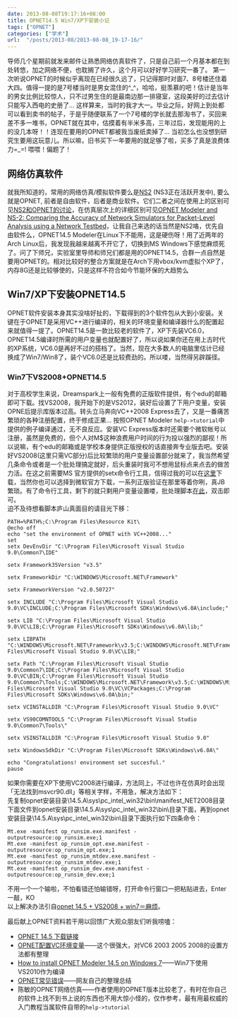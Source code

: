 ```yaml
---
date: 2013-08-08T19:17:16+08:00
title: OPNET14.5 Win7/XP下安装小记
tags: ["OPNET"]
categories: ["学术"]
url:  "/posts/2013-08/2013-08-08_19-17-16/"
---
```


导师几个星期前就发来邮件让熟悉网络仿真软件了，只是自己前一个月基本都在到处转悠，加之网络不便，也耽搁了许久，这个月可以好好学习研究一番了。
第一次听说OPNET的时候似乎离现在已经很久远了，只记得那时对面7、8号楼还住着大四。值得一提的是7号楼当时是男女混住的^\_^，哈哈，挺羡慕的吧！估计是当年的男女比例比较惊人，只不过男生住的是最南边那一排寝室，这段美好的过去估计只能写入西电的史册了... 
这样算来，当时的我才大一。毕业之际，好网上到处都可以看到卖书的帖子，于是乎随便联系了一个7号楼的学长就去那淘书了，买回来差不多一堆书，OPNET就在其中，估摸着有半米多高，三年过后，发现能用的上的没几本呀！！连现在要用的OPNET都被我当废纸卖掉了... 当初怎么也没想到研究生要用这玩意儿。所以嘛，旧书买下一年要用的就足够了啦，买多了真是浪费体力=\_=! 喂喂！偏题了！  

## 网络仿真软件  
就我所知道的，常用的网络仿真/模拟软件要么是[NS2](http://en.wikipedia.org/wiki/Ns_(simulator)) (NS3正在活跃开发中), 要么就是OPNET, 前者是自由软件，后者是商业软件。它们二者之间在使用上的区别可见[NS2和OPNET的讨论](http://www.360doc.com/content/11/0103/15/1520315_83619061.shtml)，在仿真层次上的详细区别可见[OPNET Modeler and NS-2: Comparing the Accuracy of Network Simulators for Packet-Level Analysis using a Network Testbed](http://db.tt/61l7RxNR)，让我自己来选的话当然是NS2咯，优先自由软件么，OPNET14.5 Modeler在Linux下不能用，这是硬伤呀！用了近两年的Arch Linux后，我发现我越来越离不开它了，切换到MS Windows下感觉麻烦死了。问了下师兄，实验室里导师和师兄们都是用的OPNET14.5，合群一点自然是要用OPNET的。相对比较好的整合方案就是在Arch下用vbox/kvm虚拟个XP了，内存8G还是比较够使的，只是这样不符合如今节能环保的大趋势么  

## Win7/XP下安装OPNET14.5  
OPNET软件安装本身其实没啥好扯的，下载得到的3个软件包从大到小安装。关键在于OPNET是采用VC++进行编译的，相关的环境变量和编译器什么的配置起来就值得一提了。OPNET14.5是一款比较老的软件了，XP下先装VC6.0，OPNET14.5编译时所需的用户变量也就配置好了，所以说如果你还在用上古时代的XP系统，VC6.0是再好不过的搭档了。当然，现在大多数人的电脑里估计已经换成了Win7/Win8了，装个VC6.0还是比较费劲的。所以喽，当然得另辟蹊径。  

### Win7下VS2008+OPNET14.5  
对于高校学生来说，Dreamspark上一般有免费的正版软件提供，有个edu的邮箱即可下载。找VS2008，我开始下的是VS2012，装好后设置了下用户变量，安装OPNE后提示库版本过高。转头立马奔向VC++2008 Express去了，又是一番痛苦繁琐的各种注册配置，终于修成正果... 按照OPNET Modeler `help->tutorial`中提供的例子编译通过，无不良反应。安装VC Express版本时还需要个微软帐号以注册，虽然是免费的，但个人对M$这种浪费用户时间的行为投以强烈的鄙视！所以说嘛，有个edu的邮箱或是学校本身提供正版授权的话直接奔专业版去吧。安装好VS2008(这里只需VC部分)后比较繁琐的用户变量设置部分就来了，我当然希望几条命令或者是一个批处理搞定就好，后头重装时我可不想用鼠标点来点去的做苦力活。在这之前需要MS 官方提供的setx命令行工具，信得过我的可以在[这里](http://db.tt/nTfoGgtB)下载，当然你也可以选择到微软官方下载，一系列正版验证在那里等着你咧，真JB繁琐。有了命令行工具，剩下的就只剩用户变量设置喽，批处理脚本[在此](http://db.tt/XAxZ2e6F)，双击即可。  
迫不及待想看脚本庐山真面目的请目光下移：  
```
PATH=%PATH%;C:\Program Files\Resource Kit\
@echo off
echo "set the environment of OPNET with VC++2008..."
set 
setx DevEnvDir "C:\Program Files\Microsoft Visual Studio 9.0\Common7\IDE"

setx Framework35Version "v3.5"

setx FrameworkDir "C:\WINDOWS\Microsoft.NET\Framework"

setx FrameworkVersion "v2.0.50727"

setx INCLUDE "C:\Program Files\Microsoft Visual Studio 9.0\VC\INCLUDE;C:\Program Files\Microsoft SDKs\Windows\v6.0A\include;"

setx LIB "C:\Program Files\Microsoft Visual Studio 9.0\VC\LIB;C:\Program Files\Microsoft SDKs\Windows\v6.0A\lib;"

setx LIBPATH "C:\WINDOWS\Microsoft.NET\Framework\v3.5;C:\WINDOWS\Microsoft.NET\Framework\v2.0.50727;C:\Program Files\Microsoft Visual Studio 9.0\VC\LIB;"

setx Path "C:\Program Files\Microsoft Visual Studio 9.0\Common7\IDE;C:\Program Files\Microsoft Visual Studio 9.0\VC\BIN;C:\Program Files\Microsoft Visual Studio 9.0\Common7\Tools;C:\WINDOWS\Microsoft.NET\Framework\v3.5;C:\WINDOWS\Microsoft.NET\Framework\v2.0.50727;C:\Program Files\Microsoft Visual Studio 9.0\VC\VCPackages;C:\Program Files\Microsoft SDKs\Windows\v6.0A\bin;"

setx VCINSTALLDIR "C:\Program Files\Microsoft Visual Studio 9.0\VC"

setx VS90COMNTOOLS "C:\Program Files\Microsoft Visual Studio 9.0\Common7\Tools\"

setx VSINSTALLDIR "C:\Program Files\Microsoft Visual Studio 9.0"

setx WindowsSdkDir "C:\Program Files\Microsoft SDKs\Windows\v6.0A\"

echo "Congratulations! environment set succesful."
pause
```
如果你需要在XP下使用VC2008进行编译，方法同上，不过也许在仿真时会出现「无法找到msvcr90.dll」等相关字样，不用急，解决方法如下：  
先复制opnet安装目录\14.5.A\sys\pc_intel_win32\bin\manifest_NET2008目录下面文件到opnet安装目录\14.5.A\sys\pc_intel_win32\bin\目录下面，再到opnet安装目录\14.5.A\sys\pc_intel_win32\bin\目录下面执行如下四条命令：  
```
Mt.exe -manifest op_runsim.exe.manifest -outputresource:op_runsim.exe;1
Mt.exe -manifest op_runsim_opt.exe.manifest -outputresource:op_runsim_opt.exe;1
Mt.exe -manifest op_runsim_mtdev.exe.manifest -outputresource:op_runsim_mtdev.exe;1
Mt.exe -manifest op_runsim_dev.exe.manifest -outputresource:op_runsim_dev.exe;1
```

不用一个一个输啦，不怕看错还怕输错呀，打开命令行窗口一把粘贴进去，Enter一敲，KO  
以上解决办法引自[opnet 14.5 + VS2008 + win7＝麻烦](http://ihacklog.com/post/opnet-14-5-vs2008-win7-trouble-and-the-solution.html)。  

最后献上OPNET资料若干用以回馈广大观众朋友们听我唠嗑：  

* [OPNET 14.5 下载链接](http://pan.baidu.com/s/1gdtcV8R)  
* [OPNET配置VC环境变量](http://db.tt/7YdSKESL)——这个很强大，对VC6 2003 2005 2008的设置方法都有整理  
* [How to install OPNET Modeler 14.5 on Windows 7](http://db.tt/R9vulOHp)——Win7下使用VS2010作为编译  
* [OPNET常见错误](http://db.tt/pdVBkh7r)——网友自己的整理总结  
* 陈敏的OPNET网络仿真——作者使用的OPNET版本比较老了，有时在你自己的软件上找不到书上说的东西也不用大惊小怪的，仅作参考，最有用最权威的入门教程当属软件自带的`help->tutorial`